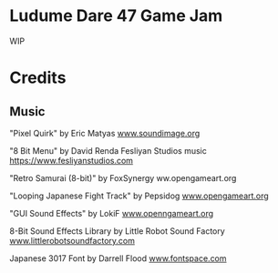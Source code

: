 # Ludume Dare 47 Game Jam
WIP

# Credits

## Music
"Pixel Quirk" by Eric Matyas
www.soundimage.org

"8 Bit Menu" by David Renda
Fesliyan Studios music 
https://www.fesliyanstudios.com 

"Retro Samurai (8-bit)" by FoxSynergy
ww.opengameart.org

"Looping Japanese Fight Track" by Pepsidog
www.opengameart.org

"GUI Sound Effects" by LokiF
www.openngameart.org

8-Bit Sound Effects Library by Little Robot Sound Factory
www.littlerobotsoundfactory.com

Japanese 3017 Font by Darrell Flood
www.fontspace.com